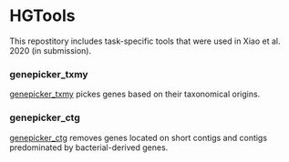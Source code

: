 # HGTools
This repostitory includes task-specific tools that were used in Xiao et al. 2020 (in submission).

### genepicker_txmy
[genepicker_txmy](https://github.com/hqiu17/HGTools/tree/master/genepicker_txmy) pickes genes based on their taxonomical origins.

### genepicker_ctg
[genepicker_ctg](https://github.com/hqiu17/HGTools/tree/master/genepicker_ctg) removes genes located on short contigs and contigs predominated by bacterial-derived genes.
